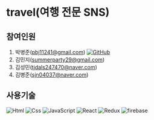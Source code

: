 # travel(여행 전문 SNS)

## 참여인원
1. 박병준(pbj11241@gmail.com)
<a href=https://github.com/94Jun><img alt="GitHub" src="https://img.shields.io/badge/GitHub-181717.svg?&style=for-the-badge&logo=GitHub&logoColor=white"/></a>
2. 김민지(summerparty29@gmail.com)
3. 김성민(tjdals247470@naver.com)
4. 김병준(sjn04037@naver.com)

## 사용기술
<img alt="Html" src ="https://img.shields.io/badge/HTML5-E34F26.svg?&style=for-the-badge&logo=HTML5&logoColor=white"/>
<img alt="Css" src ="https://img.shields.io/badge/CSS3-1572B6.svg?&style=for-the-badge&logo=CSS3&logoColor=white"/>
<img alt="JavaScript" src ="https://img.shields.io/badge/JavaScriipt-F7DF1E.svg?&style=for-the-badge&logo=JavaScript&logoColor=black"/>
<img alt="React" src="https://img.shields.io/badge/React-61DAFB.svg?&style=for-the-badge&logo=React&logoColor=black"/>
<img alt="Redux" src="https://img.shields.io/badge/Redux-764ABC.svg?&style=for-the-badge&logo=Redux&logoColor=white"/>
<img alt="firebase" src="https://img.shields.io/badge/Firebase-FFCA28.svg?&style=for-the-badge&logo=firebase&logoColor=black"/>
